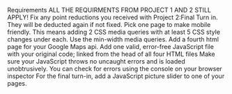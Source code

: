 Requirements
ALL THE REQUIRMENTS FROM PROJECT 1 AND 2 STILL APPLY!
Fix any point reductions you received with Project 2:Final Turn in. They will be deducted again if not fixed.
Pick one page to make mobile friendly. This means adding 2 CSS media queries with at least 5 CSS style changes under each. Use the min-width media queries.
Add a fourth html page for your Google Maps api.
Add one valid, error-free JavaScript file with your original code; linked from the head of all four HTML files
Make sure your JavaScript throws no uncaught errors and is loaded unobtrusively. You can check for errors using the console on your browser inspector
For the final turn-in, add a JavaScript picture slider to one of your pages.